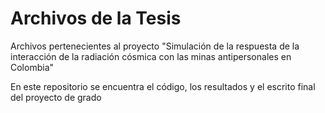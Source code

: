 # Archivos de la Tesis

Archivos pertenecientes al proyecto "Simulación de la respuesta de la interacción de la radiación cósmica con las minas antipersonales en Colombia"

En este repositorio se encuentra el código, los resultados y el escrito final del proyecto de grado
